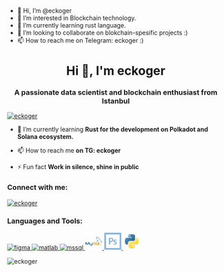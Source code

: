 - 👋 Hi, I’m @eckoger
- 👀 I’m interested in Blockchain technology.
- 🌱 I’m currently learning rust language.
- 💞️ I’m looking to collaborate on blokchain-spesific projects :)
- 📫 How to reach me on Telegram: eckoger :)

<h1 align="center">Hi 👋, I'm eckoger</h1>
<h3 align="center">A passionate data scientist and blockchain enthusiast from Istanbul</h3>

<p align="left"> <a href="https://twitter.com/eckoger" target="blank"><img src="https://img.shields.io/twitter/follow/eckoger?logo=twitter&style=for-the-badge" alt="eckoger" /></a> </p>

- 🌱 I’m currently learning **Rust for the development on Polkadot and Solana ecosystem.**

- 📫 How to reach me **on TG: eckoger**

- ⚡ Fun fact **Work in silence, shine in public**

<h3 align="left">Connect with me:</h3>
<p align="left">
<a href="https://twitter.com/eckoger" target="blank"><img align="center" src="https://raw.githubusercontent.com/rahuldkjain/github-profile-readme-generator/master/src/images/icons/Social/twitter.svg" alt="eckoger" height="30" width="40" /></a>
</p>

<h3 align="left">Languages and Tools:</h3>
<p align="left"> <a href="https://www.figma.com/" target="_blank" rel="noreferrer"> <img src="https://www.vectorlogo.zone/logos/figma/figma-icon.svg" alt="figma" width="40" height="40"/> </a> <a href="https://www.mathworks.com/" target="_blank" rel="noreferrer"> <img src="https://upload.wikimedia.org/wikipedia/commons/2/21/Matlab_Logo.png" alt="matlab" width="40" height="40"/> </a> <a href="https://www.microsoft.com/en-us/sql-server" target="_blank" rel="noreferrer"> <img src="https://www.svgrepo.com/show/303229/microsoft-sql-server-logo.svg" alt="mssql" width="40" height="40"/> </a> <a href="https://www.mysql.com/" target="_blank" rel="noreferrer"> <img src="https://raw.githubusercontent.com/devicons/devicon/master/icons/mysql/mysql-original-wordmark.svg" alt="mysql" width="40" height="40"/> </a> <a href="https://www.photoshop.com/en" target="_blank" rel="noreferrer"> <img src="https://raw.githubusercontent.com/devicons/devicon/master/icons/photoshop/photoshop-line.svg" alt="photoshop" width="40" height="40"/> </a> <a href="https://www.python.org" target="_blank" rel="noreferrer"> <img src="https://raw.githubusercontent.com/devicons/devicon/master/icons/python/python-original.svg" alt="python" width="40" height="40"/> </a> </p>

<p><img align="center" src="https://github-readme-stats.vercel.app/api/top-langs?username=eckoger&show_icons=true&locale=en&layout=compact" alt="eckoger" /></p>


